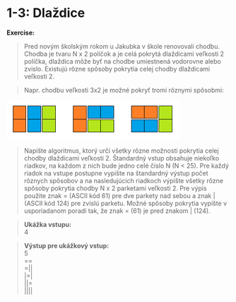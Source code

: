 # 1-3: Dlaždice

**Exercise:**
>Pred novým školským rokom u Jakubka v škole renovovali chodbu. Chodba je tvaru N x 2 políčok a je celá pokrytá dlaždicami veľkosti 2 políčka, dlaždica môže byť na chodbe umiestnená vodorovne alebo zvislo. Existujú rôzne spôsoby pokrytia celej chodby dlaždicami veľkosti 2.

>Napr. chodbu veľkosti 3x2 je možné pokryť tromi rôznymi spôsobmi:

![Diagram](./diagram.png)

>Napíšte algoritmus, ktorý určí všetky rôzne možnosti pokrytia celej chodby dlaždicami veľkosti 2.
Štandardný vstup obsahuje niekoľko riadkov, na každom z nich bude jedno celé číslo N (N < 25). Pre každý riadok na vstupe postupne vypíšte na štandardný výstup počet rôznych spôsobov a na nasledujúcich riadkoch výpíšte všetky rôzne spôsoby pokrytia chodby N x 2 parketami veľkosti 2. Pre výpis použite znak = (ASCII kód 61) pre dve parkety nad sebou a znak | (ASCII kód 124) pre zvislú parketu. Možné spôsoby pokrytia vypíšte v usporiadanom poradí tak, že znak = (61) je pred znakom | (124).

>**Ukážka vstupu:** \
>4

>**Výstup pre ukážkový vstup:** \
>5 \
>== \
>=|| \
>|=| \
>||= \
>||||
